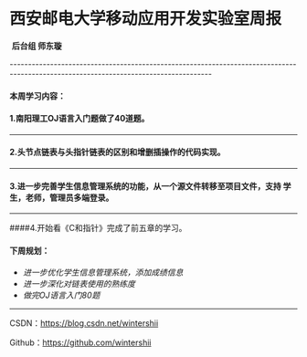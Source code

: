 # 西安邮电大学移动应用开发实验室周报

​                                                                     **后台组    师东璇**

​     -------------------------------------------------------------------------------------------------------------------------------------

#### 本周学习内容：

#### 1.南阳理工OJ语言入门题做了40道题。

------

#### 2.头节点链表与头指针链表的区别和增删插操作的代码实现。

------

#### 3.进一步完善学生信息管理系统的功能，从一个源文件转移至项目文件，支持 学生，老师，管理员多端登录。

------

####4.开始看《C和指针》完成了前五章的学习。

#### 下周规划：

- *进一步优化学生信息管理系统，添加成绩信息*
- *进一步深化对链表使用的熟练度*
- *做完OJ语言入门80题*

------

CSDN：https://blog.csdn.net/wintershii

Github：https://github.com/wintershii